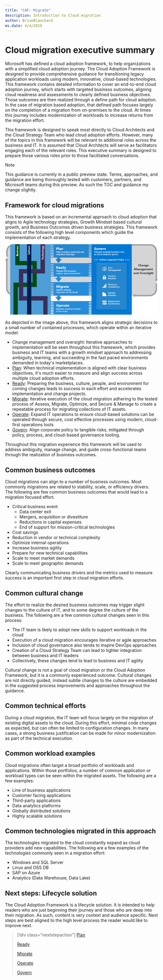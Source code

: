 ```yaml
---
title: "CAF: Migrate"
description: Introduction to Cloud migration
author: BrianBlanchard
ms.date: 4/4/2019
---
```


# Cloud migration executive summary

Microsoft has defined a cloud adoption framework, to help organizations with a simplified cloud adoption journey. The Cloud Adoption Framework is designed to provide comprehensive guidance for transitioning legacy application workloads using modern, innovative, cloud-based technologies. This framework contains detailed information to cover an end-to-end cloud adoption journey, which starts with targeted business outcomes, aligning cloud readiness and assessments to clearly defined business objectives. Those outcomes are then realized through a define path for cloud adoption. In the case of migration based adoption, that defined path focuses largely on the completion of a migration from on-premises to the cloud. At times this journey includes modernization of workloads to increase returns from the migration effort.

This framework is designed to speak most directly to Cloud Architects and the Cloud Strategy Team who lead cloud adoption efforts. However, many of the topics in this framework will be relevant to additional roles across the business and IT. It is assumed that Cloud Architects will serve as facilitators engaging each of the relevant roles. This executive summary is designed to prepare those various roles prior to those facilitated conversations.

> [!NOTE]
> This guidance is currently in a public preview state. Terms, approaches, and guidance are being thoroughly tested with customers, partners, and Microsoft teams during this preview. As such the TOC and guidance my change slightly.

## Framework for cloud migrations

This framework is based on an incremental approach to cloud adoption that aligns to Agile technology strategies, Growth Mindset based cultural growth, and Business Outcomes driven business strategies. This framework consists of the following high level components which guide the implementation of each strategy.

![Cloud Adoption Framework's approach to cloud migration](../_images/migrate.png)

As depicted in the image above, this framework aligns strategic decisions to a small number of contained processes, which operate within an iterative model:

- Change management and oversight: Iterative approaches to implementation will be seen throughout this framework, which provides business and IT teams with a growth mindset approach to addressing ambiguity, learning, and succeeding in the fast paced environments demanded in today's marketplaces.
- [Plan](../business-strategy/overview.md): When technical implementation is aligned with clear business objectives, it's much easier to measure and align success across multiple cloud adoption efforts.
- [Ready](../ready/overview.md): Preparing the business, culture, people, and environment for coming changes leads to success in each effort and accelerates implementation and change projects.
- [Migrate](../migrate/overview.md): Iterative execution of the cloud migration adhering to the tested process of Assess, Migrate, Optimize, and Secure & Manage to create a repeatable process for migrating collections of IT assets.
- [Operate](../operations/overview.md): Expand IT operations to ensure cloud-based solutions can be operated through secure, cost effective processes using modern, cloud-first operations tools
- [Govern](../governance/overview.md): Align corporate policy to tangible risks, mitigated through policy, process, and cloud-based governance tooling.

Throughout this migration experience this framework will be used to address ambiguity, manage change, and guide cross-functional teams through the realization of business outcomes.

## Common business outcomes

Cloud migrations can align to a number of business outcomes. Most commonly migrations are related to stability, scale, or efficiency drivers. The following are few common business outcomes that would lead to a migration focused effort.

- Critical business event
  - Data center exit
  - Mergers, acquisition or divestiture
  - Reductions in capital expenses
  - End of support for mission-critical technologies
- Cost savings
- Reduction in vendor or technical complexity
- Optimize internal operations
- Increase business agility
- Prepare for new technical capabilities
- Scale to meet market demands
- Scale to meet geographic demands

Clearly communicating business drivers and the metrics used to measure success is an important first step in cloud migration efforts.

## Common cultural change

The effort to realize the desired business outcomes may trigger slight changes to the culture of IT, and to some degree the culture of the business. The following are a few common cultural changes seen in this process:

- The IT team is likely to adopt new skills to support workloads in the cloud
- Execution of a cloud migration encourages iterative or agile approaches
- Inclusion of cloud governance also tends to inspire DevOps approaches
- Creation of a Cloud Strategy Team can lead to tighter integration between business and IT leaders
- Collectively, these changes tend to lead to business and IT agility

Cultural change is not a goal of cloud migration or the Cloud Adoption Framework, but it is a commonly experienced outcome.
Cultural changes are not directly guided, instead subtle changes to the culture are embedded in the suggested process improvements and approaches throughout the guidance.

## Common technical efforts

During a cloud migration, the IT team will focus largely on the migration of existing digital assets to the cloud. During this effort, minimal code changes as expected, but can often be limited to configuration changes. In many cases, a strong business justification can be made for minor modernization as part of the technical execution.

## Common workload examples

Cloud migrations often target a broad portfolio of workloads and applications. Within those portfolios, a number of common application or workload types can be seen within the migrated assets. The following are a few examples:

- Line of business applications
- Customer facing applications
- Third-party applications
- Data analytics platforms
- Globally distributed solutions
- Highly scalable solutions

## Common technologies migrated in this approach

The technologies migrated to the cloud constantly expand as cloud providers add new capabilities. The following are a few examples of the technologies commonly seen in a migration effort:

- Windows and SQL Server
- Linux and OSS DB
- SAP on Azure
- Analytics (Data Warehouse, Data Lake)

## Next steps: Lifecycle solution

The Cloud Adoption Framework is a lifecycle solution. It is intended to help readers who are just beginning their journey and those who are deep into their migration. As such, content is very context and audience specific. Next steps are best aligned to the high level process the reader would like to improve next.

> [!div class="nextstepaction"]
> [Plan](../business-strategy/overview.md)
>
> [Ready](../ready/overview.md)
>
> [Migrate](../migrate/overview.md)
>
> [Operate](../operations/overview.md)
>
> [Govern](../governance/overview.md)
